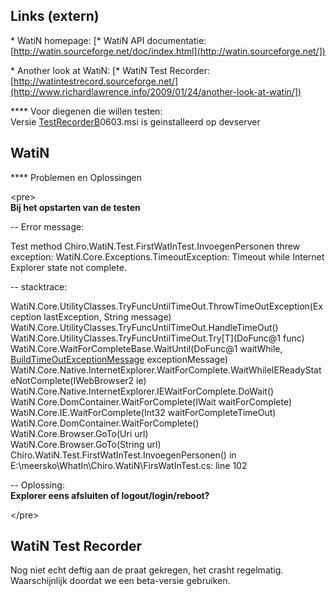 Links (extern)
--------------

\* WatiN homepage: [\* WatiN API documentatie:
\[http://watin.sourceforge.net/doc/index.html](http://watin.sourceforge.net/])

\* Another look at WatiN: [\* WatiN Test Recorder:
\[http://watintestrecord.sourceforge.net/](http://www.richardlawrence.info/2009/01/24/another-look-at-watin/])

**** Voor diegenen die willen testen:\
Versie [TestRecorderB](TestRecorderB.md)0603.msi is geinstalleerd op devserver

WatiN
-----

**** Problemen en Oplossingen

&lt;pre&gt;\
**Bij het opstarten van de testen**

-- Error message:

Test method Chiro.WatiN.Test.FirstWatInTest.InvoegenPersonen threw
exception: WatiN.Core.Exceptions.TimeoutException: Timeout while
Internet Explorer state not complete.

-- stacktrace:

WatiN.Core.UtilityClasses.TryFuncUntilTimeOut.ThrowTimeOutException(Exception
lastException, String message)\
WatiN.Core.UtilityClasses.TryFuncUntilTimeOut.HandleTimeOut()\
WatiN.Core.UtilityClasses.TryFuncUntilTimeOut.Try\[T\](DoFunc@1 func)\
WatiN.Core.WaitForCompleteBase.WaitUntil(DoFunc@1 waitWhile,
[BuildTimeOutExceptionMessage](BuildTimeOutExceptionMessage.md) exceptionMessage)\
WatiN.Core.Native.InternetExplorer.WaitForComplete.WaitWhileIEReadyStateNotComplete(IWebBrowser2
ie)\
WatiN.Core.Native.InternetExplorer.IEWaitForComplete.DoWait()\
WatiN.Core.DomContainer.WaitForComplete(IWait waitForComplete)\
WatiN.Core.IE.WaitForComplete(Int32 waitForCompleteTimeOut)\
WatiN.Core.DomContainer.WaitForComplete()\
WatiN.Core.Browser.GoTo(Uri url)\
WatiN.Core.Browser.GoTo(String url)\
Chiro.WatiN.Test.FirstWatInTest.InvoegenPersonen() in
E:\\meersko\\WhatIn\\Chiro.WatiN\\FirsWatInTest.cs: line 102

-- Oplossing:\
**Explorer eens afsluiten of logout/login/reboot?**

&lt;/pre&gt;

WatiN Test Recorder
-------------------

Nog niet echt deftig aan de praat gekregen, het crasht regelmatig.\
Waarschijnlijk doordat we een beta-versie gebruiken.

